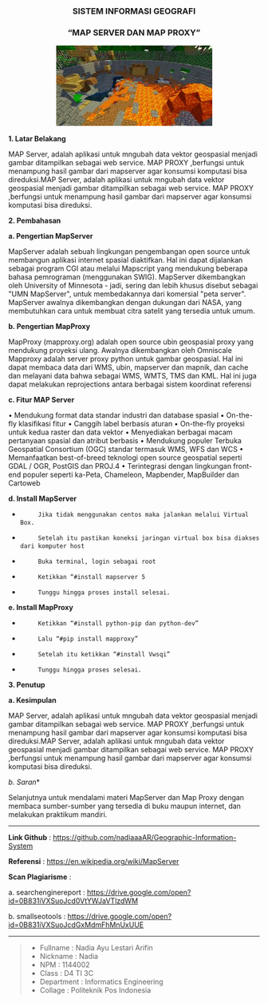 <h3 align="center">SISTEM INFORMASI GEOGRAFI</h3>
<h3 align="center">
“MAP SERVER DAN MAP PROXY”
</h3>


<p align="center">
  <img src="https://github.com/nadiaaaAR/Geographic-Information-System/blob/master/img/mapserver.jpg">
</p>


**1. Latar Belakang**

MAP Server, adalah aplikasi untuk mngubah data vektor geospasial menjadi gambar ditampilkan sebagai web service. MAP PROXY ,berfungsi untuk menampung hasil gambar dari mapserver agar konsumsi komputasi bisa direduksi.MAP Server, adalah aplikasi untuk mngubah data vektor geospasial menjadi gambar ditampilkan sebagai web service. MAP PROXY ,berfungsi untuk menampung hasil gambar dari mapserver agar konsumsi komputasi bisa direduksi.


**2. Pembahasan**

**a.	Pengertian MapServer**

MapServer adalah sebuah lingkungan pengembangan open source untuk membangun aplikasi internet spasial diaktifkan. Hal ini dapat dijalankan sebagai program CGI atau melalui Mapscript yang mendukung beberapa bahasa pemrograman (menggunakan SWIG). MapServer dikembangkan oleh University of Minnesota - jadi, sering dan lebih khusus disebut sebagai "UMN MapServer", untuk membedakannya dari komersial "peta server". MapServer awalnya dikembangkan dengan dukungan dari NASA, yang membutuhkan cara untuk membuat citra satelit yang tersedia untuk umum.

**b.	Pengertian MapProxy**

MapProxy (mapproxy.org) adalah open source ubin geospasial proxy yang mendukung proyeksi ulang. Awalnya dikembangkan oleh Omniscale Mapproxy adalah server proxy python untuk gambar geospasial. Hal ini dapat membaca data dari WMS, ubin, mapserver dan mapnik, dan cache dan melayani data bahwa sebagai WMS, WMTS, TMS dan KML. Hal ini juga dapat melakukan reprojections antara berbagai sistem koordinat referensi


**c.	Fitur MAP Server**

•	Mendukung format data standar industri dan database spasial
•	On-the-fly klasifikasi fitur
•	Canggih label berbasis aturan
•	On-the-fly proyeksi untuk kedua raster dan data vektor
•	Menyediakan berbagai macam pertanyaan spasial dan atribut berbasis
•	Mendukung populer Terbuka Geospatial Consortium (OGC) standar termasuk WMS, WFS dan WCS
•	Memanfaatkan best-of-breed teknologi open source geospatial seperti GDAL / OGR, PostGIS dan PROJ.4
•	Terintegrasi dengan lingkungan front-end populer seperti ka-Peta, Chameleon, Mapbender, MapBuilder dan Cartoweb

**d.	Install MapServer** 

-          Jika tidak menggunakan centos maka jalankan melalui Virtual Box.
-          Setelah itu pastikan koneksi jaringan virtual box bisa diakses dari komputer host
-          Buka terminal, login sebagai root
-          Ketikkan “#install mapserver 5
-          Tunggu hingga proses install selesai.
 
**e.	Install MapProxy**

-          Ketikkan “#install python-pip dan python-dev”
-          Lalu “#pip install mapproxy”
-          Setelah itu ketikkan “#install Vwsqi”
-          Tunggu hingga proses selesai.


**3. Penutup**

**a. Kesimpulan**

MAP Server, adalah aplikasi untuk mngubah data vektor geospasial menjadi gambar ditampilkan sebagai web service. MAP PROXY ,berfungsi untuk menampung hasil gambar dari mapserver agar konsumsi komputasi bisa direduksi.MAP Server, adalah aplikasi untuk mngubah data vektor geospasial menjadi gambar ditampilkan sebagai web service. MAP PROXY ,berfungsi untuk menampung hasil gambar dari mapserver agar konsumsi komputasi bisa direduksi.

*b. Saran**

Selanjutnya untuk mendalami materi MapServer dan Map Proxy dengan membaca sumber-sumber yang tersedia di buku maupun internet, dan melakukan praktikum mandiri.

-------

**Link Github** 	            :  https://github.com/nadiaaaAR/Geographic-Information-System<br>

**Referensi**	                :  https://en.wikipedia.org/wiki/MapServer<br>

**Scan Plagiarisme**          : <br>
   
a. searchenginereport     :   https://drive.google.com/open?id=0B831iVXSuoJcd0VtYWJaVTlzdWM <br>
        
                       
b. smallseotools	      :   https://drive.google.com/open?id=0B831iVXSuoJcdGxMdmFhMnUxUUE<br>


-------

> - Fullname 				 : Nadia Ayu Lestari Arifin
> - Nickname 				 : Nadia
> - NPM		 				 : 1144002
> - Class	 				 : D4 TI 3C
> - Department  		     : Informatics Engineering
> - Collage					 : Politeknik Pos Indonesia


